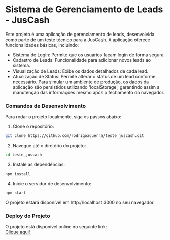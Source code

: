 # Sistema de Gerenciamento de Leads - JusCash
Este projeto é uma aplicação de gerenciamento de leads, desenvolvida como parte de um teste técnico para a JusCash. A aplicação oferece funcionalidades básicas, incluindo:
- Sistema de Login: Permite que os usuários façam login de forma segura.
- Cadastro de Leads: Funcionalidade para adicionar novos leads ao sistema.
- Visualização de Leads: Exibe os dados detalhados de cada lead.
- Atualização de Status: Permite alterar o status de um lead conforme necessário.
Para simular um ambiente de produção, os dados da aplicação são persistidos utilizando 'localStorage', garantindo assim a manutenção das informações mesmo após o fechamento do navegador.

### Comandos de Desenvolvimento
Para rodar o projeto localmente, siga os passos abaixo:<br>
1. Clone o repositório:<br>
```bash
git clone https://github.com/rodrigoaguerra/teste_juscash.git
```
2. Navegue até o diretório do projeto:<br>
```bash
cd teste_juscash
```
3. Instale as dependências:<br>
```bash
npm install
```
4. Inicie o servidor de desenvolvimento:<br>
```bash
npm start
```
O projeto estará disponível em http://localhost:3000 no seu navegador.

### Deploy do Projeto
O projeto está disponível online no seguinte link:<br>
[Clique aqui!](https://teste-juscash.pages.dev)